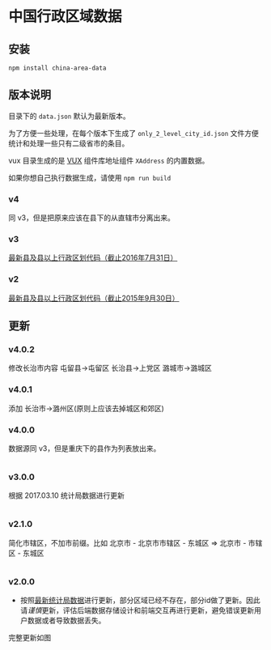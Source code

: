 # 中国行政区域数据

## 安装

```
npm install china-area-data
```

## 版本说明

目录下的 `data.json` 默认为最新版本。

为了方便一些处理，在每个版本下生成了 `only_2_level_city_id.json` 文件方便统计和处理一些只有二级省市的条目。

vux 目录生成的是 [VUX](https://vux.li) 组件库地址组件 `XAddress` 的内置数据。

如果你想自己执行数据生成，请使用 `npm run build`

### v4

同 v3，但是把原来应该在县下的从直辖市分离出来。

### v3

[最新县及县以上行政区划代码（截止2016年7月31日）](http://www.stats.gov.cn/tjsj/tjbz/xzqhdm/201703/t20170310_1471429.html)

### v2

[最新县及县以上行政区划代码（截止2015年9月30日）](http://www.stats.gov.cn/tjsj/tjbz/xzqhdm/201608/t20160809_1386477.html)


## 更新

### v4.0.2
修改长治市内容
屯留县->屯留区
长治县->上党区
潞城市->潞城区

### v4.0.1
添加 长治市->潞州区(原则上应该去掉城区和郊区)

### v4.0.0

数据源同 v3，但是重庆下的县作为列表放出来。

<p align="center">
  <img src="./v4.0.0.changes.png" alt="">
</p>

### v3.0.0

根据 2017.03.10 统计局数据进行更新

<p align="center">
  <img src="./v3.0.0.changes.png" alt="">
</p>


### v2.1.0

简化市辖区，不加市前缀。比如 北京市 - 北京市市辖区 - 东城区 => 北京市 - 市辖区 - 东城区

<p align="center">
  <img src="./v2.1.0.changes.png" alt="">
</p>

### v2.0.0

- 按照[最新统计局数据](http://www.stats.gov.cn/tjsj/tjbz/xzqhdm/201608/t20160809_1386477.html)进行更新，部分区域已经不存在，部分id做了更新。因此请*谨慎*更新，评估后端数据存储设计和前端交互再进行更新，避免错误更新用户数据或者导致数据丢失。

完整更新如图
<p align="center">
  <img src="./v2.0.0.changes.png" alt="">
</p>
